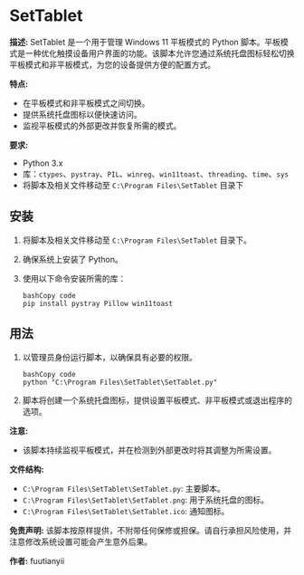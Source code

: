 # SetTablet

**描述:** SetTablet 是一个用于管理 Windows 11 平板模式的 Python 脚本。平板模式是一种优化触摸设备用户界面的功能。该脚本允许您通过系统托盘图标轻松切换平板模式和非平板模式，为您的设备提供方便的配置方式。

**特点:**

- 在平板模式和非平板模式之间切换。
- 提供系统托盘图标以便快速访问。
- 监视平板模式的外部更改并恢复所需的模式。

**要求:**

- Python 3.x
- 库：`ctypes`、`pystray`、`PIL`、`winreg`、`win11toast`、`threading`、`time`、`sys`
- 将脚本及相关文件移动至 `C:\Program Files\SetTablet` 目录下

## 安装

1. 将脚本及相关文件移动至 `C:\Program Files\SetTablet` 目录下。

2. 确保系统上安装了 Python。

3. 使用以下命令安装所需的库：

   ```
   bashCopy code
   pip install pystray Pillow win11toast
   ```

## 用法

1. 以管理员身份运行脚本，以确保具有必要的权限。

   ```
   bashCopy code
   python "C:\Program Files\SetTablet\SetTablet.py"
   ```

2. 脚本将创建一个系统托盘图标，提供设置平板模式、非平板模式或退出程序的选项。

**注意:**

- 该脚本持续监视平板模式，并在检测到外部更改时将其调整为所需设置。

**文件结构:**

- `C:\Program Files\SetTablet\SetTablet.py`: 主要脚本。
- `C:\Program Files\SetTablet\SetTablet.png`: 用于系统托盘的图标。
- `C:\Program Files\SetTablet\SetTablet.ico`: 通知图标。

**免责声明:** 该脚本按原样提供，不附带任何保修或担保。请自行承担风险使用，并注意修改系统设置可能会产生意外后果。

**作者:** fuutianyii